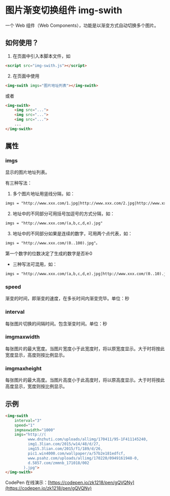 # 图片渐变切换组件 img-swith

一个 Web 组件（Web Components），功能是以渐变方式自动切换多个图片。

## 如何使用？

1. 在页面中引入本脚本文件，如 
```html
<script src="img-swith.js"></script>
```

2. 在页面中使用
```html
<img-swith imgs="图片地址列表"></img-swith>
```
或者
```html
<img-swith>
    <img src="...">
    <img src="...">
    <img src="...">
    ...
</img-swith>
```

## 属性

### imgs
显示的图片地址列表。

有三种写法：

1. 多个图片地址用竖线分隔，如：
```html
imgs = "http://www.xxx.com/1.jpg|http://www.xxx.com/2.jpg|http://www.xxx.com/3.jpg"
```

2. 地址中的不同部分可用括号加逗号的方式分隔，如：
```html
imgs = "http://www.xxx.com/(a,b,c,d,e).jpg"
```
  
3. 地址中的不同部分如果是连续的数字，可用两个点代表，如：
```html
imgs = "http://www.xxx.com/(0..100).jpg"。
```
第一个数字的位数决定了生成的数字是否补0

* 三种写法可混用，如：
```html
imgs = "http://www.xxx.com/(a,b,c,d,e).jpg|http://www.xxx.com/(0..10).jpg|http://www.xxx.com/xxx.jpg"
```

### speed
渐变的时间，即渐变的速度，在多长时间内渐变完毕。单位：秒

### interval
每张图片切换的间隔时间。包含渐变时间。单位：秒

### imgmaxwidth
每张图片的最大宽度。当图片宽度小于此宽度时，将以原宽度显示。大于时将按此宽度显示，高度则按比例显示。

### imgmaxheight
每张图片的最大高度。当图片高度小于此高度时，将以原高度显示。大于时将按此高度显示，宽度则按比例显示。

## 示例
```html
<img-swith 
    interval="3" 
    speed="1" 
    imgmaxwidth="1000" 
    imgs="http://(
          www.dnzhuti.com/uploads/allimg/170411/95-1F411145240,
          img1.3lian.com/2015/w14/48/d/27,
          img15.3lian.com/2015/f1/189/d/26,
          pic1.win4000.com/wallpaper/a/57b2e181edfcf,
          www.psahz.com/uploads/allimg/170220/0949161948-0,
          d.5857.com/zmmnb_171018/002
        ).jpg">
</img-swith>
```

CodePen 在线演示：[https://codepen.io/zk1218/pen/gQVQNy](https://codepen.io/zk1218/pen/gQVQNy)
